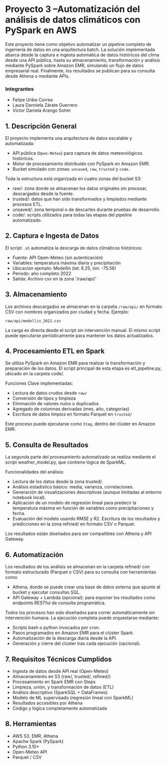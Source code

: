 # Proyecto 3 –Automatización del análisis de datos climáticos con PySpark en AWS

Este proyecto tiene como objetivo automatizar un pipeline completo de ingeniería de datos en una arquitectura batch. La solución implementada abarca desde la captura e ingesta automática de datos históricos del clima desde una API pública, hasta su almacenamiento, transformación y análisis mediante PySpark sobre Amazon EMR, simulando un flujo de datos empresarial real. Finalmente, los resultados se publican para su consulta desde Athena o mediante APIs.

### Integrantes
* Felipe Uribe Correa
* Laura Danniela Zárate Guerrero
* Victor Daniela Arango Sohm

## 1. Descripción General

El proyecto implementa una arquitectura de datos escalable y automatizada:

- API pública (`Open-Meteo`) para captura de datos meteorológicos históricos.
- Motor de procesamiento distribuido con PySpark en Amazon EMR.
- Bucket simulado con zonas:  `unsaved`, `raw`, `trusted` y `code`.

Toda la estructura está organizada en cuatro zonas del bucket S3:
- raw/: zona donde se almacenan los datos originales sin procesar, descargados desde la fuente.
- trusted/: datos que han sido transformados y limpiados mediante procesos ETL.
- unsaved/: zona temporal o de descartes durante pruebas de desarrollo.
- code/: scripts utilizados para todas las etapas del pipeline automatizado.

## 2. Captura e Ingesta de Datos

El script `.sh` automatiza la descarga de datos climáticos históricos:

- Fuente: API Open-Meteo (sin autenticación)
- Variables: temperatura máxima diaria y precipitación
- Ubicación ejemplo: Medellín (lat: 6.25, lon: -75.56)
- Periodo: año completo 2022
- Salida: Archivo csv en la zona '/raw/api/'

## 3. Almacenamiento

Los archivos descargados se almacenan en la carpeta `/raw/api/` en formato CSV con nombres organizados por ciudad y fecha. Ejemplo:
```
raw/api/medellin_2022.csv
```
La carga es directa desde el script sin intervención manual. El mismo script puede ejecutarse periódicamente para mantener los datos actualizados.

## 4. Procesamiento ETL en Spark

Se utiliza PySpark en Amazon EMR para realizar la transformación y preparación de los datos. El script principal de esta etapa es etl_pipeline.py, ubicado en la carpeta code/.

Funciones Clave implementadas:
- Lectura de datos crudos desde `raw/`
- Conversión de tipos y limpieza
- Eliminación de valores nulos o duplicados
- Agregado de columnas derivadas (mes, año, categorías)
- Escritura de datos limpios en formato Parquet en `trusted/`

Este proceso puede ejecutarse como `Step`, dentro del clúster en Amazon EMR.


## 5. Consulta de Resultados

La segunda parte del procesamiento automatizado se realiza mediante el script weather_model.py, que contiene lógica de SparkML.

Funcionalidades del análisis:
- Lectura de los datos desde la zona trusted/.
- Análisis estadístico básico: media, varianza, correlaciones.
- Generación de visualizaciones descriptivas (aunque limitadas al entorno notebook local).
- Aplicación de un modelo de regresión lineal para predecir la temperatura máxima en función de variables como precipitaciones y fecha.
- Evaluación del modelo usando RMSE y R2.
Escritura de los resultados y predicciones en la zona refined/ en formato CSV o Parquet.

Los resultados están diseñados para ser compatibles con Athena y API Gateway.

## 6. Automatización

Los resultados de los análisis se almacenan en la carpeta refined/ con formato estructurado (Parquet o CSV) para su consulta con herramientas como:

- Athena, donde se puede crear una base de datos externa que apunte al bucket y ejecutar consultas SQL.
- API Gateway + Lambda (opcional): para exponer los resultados como endpoints RESTful de consulta programática.

Todos los procesos han sido diseñados para correr automáticamente sin intervención humana. La ejecución completa puede orquestarse mediante:
- Scripts bash o python invocados por cron.
- Pasos programados en Amazon EMR para el clúster Spark.
- Automatización de la descarga diaria desde la API.
- Generación y cierre del clúster tras cada ejecución (opcional).

## 7. Requisitos Técnicos Cumplidos

- Ingesta de datos desde API real (Open-Meteo)
- Almacenamiento en S3 (raw/, trusted/, refined/)
- Procesamiento en Spark EMR con Steps
- Limpieza, unión, y transformación de datos (ETL)
- Análisis descriptivo (SparkSQL + DataFrames)
- Modelo de ML supervisado (regresión lineal con SparkML)
- Resultados accesibles por Athena
- Código y lógica completamente automatizada

## 8. Herramientas

- AWS S3, EMR, Athena
- Apache Spark (PySpark)
- Python 3.10+
- Open-Meteo API
- Parquet / CSV
